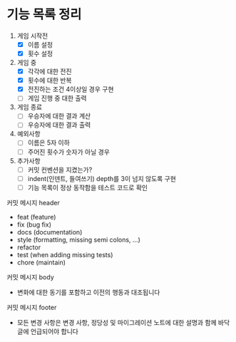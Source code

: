 # 기능 목록 정리

1. 게임 시작전
    - [x]  이름 설정
    - [x]  횟수 설정
2. 게임 중
    - [x]  각각에 대한 전진
    - [x]  횟수에 대한 반복
    - [x]  전진하는 조건 4이상일 경우 구현
    - [ ]  게임 진행 중 대한 출력
3. 게임 종료
    - [ ]  우승자에 대한 결과 계산
    - [ ]  우승자에 대한 결과 출력
4. 예외사항
    - [ ]  이름은 5자 이하
    - [ ]  주어진 횟수가 숫자가 아닐 경우
5. 추가사항
    - [ ]  커밋 컨벤션을 지켰는가?
    - [ ]  indent(인덴트, 들여쓰기) depth를 3이 넘지 않도록 구현
    - [ ]  기능 목록이 정상 동작함을 테스트 코드로 확인

커밋 메시지 header

- feat (feature)
- fix (bug fix)
- docs (documentation)
- style (formatting, missing semi colons, …)
- refactor
- test (when adding missing tests)
- chore (maintain)

커밋 메시지 body

- 변화에 대한 동기를 포함하고 이전의 행동과 대조됩니다

커밋 메시지 footer

- 모든 변경 사항은 변경 사항, 정당성 및 마이그레이션 노트에 대한 설명과 함께 바닥글에 언급되어야 합니다